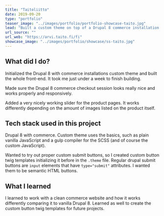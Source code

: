 ```yaml
---
title: "Taitoliitto"
date: 2019-09-20
type: "portfolio"
teaser_image: "../images/portfolio/portfolio-showcase-taito.jpg"
lead: "Built a custom theme on top of a Drupal 8 commerce installation. Styled the complete website and checkout parts."
url_source: ""
url_web: "https://arvi.taito.fi/fi"
showcase_image: "../images/portfolio/showcase/ss-taito.jpg"
---
```

## What did I do?

Initialized the Drupal 8  with commerce installations custom theme and built the whole front-end. It took me just under a week to finish building.

Made sure the Drupal 8 commerce checkout session looks really nice and works properly and responsively.

Added a very nicely working slider for the product pages. It works differently depending on the amount of images listed on the product itself.

## Tech stack used in this project

Drupal 8 with commerce. Custom theme uses the basics, such as plain vanilla JavaScript and a gulp compiler for the SCSS (and of course the custom JavaScript).

Wanted to try out proper custom submit buttons, so I created custom button twig templates initializing it before in the `.theme` file. Regular drupal submit buttons are `input` elements that have `type="submit"` attributes. I wanted them to be semantic HTML buttons.

## What I learned

I learned to work with a clean commerce website and how it works differently comparing it to vanilla Drupal 8. Learned as well to create the custom button twig templates for future projects.